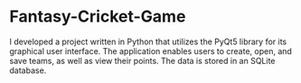 # Fantasy-Cricket-Game
I developed a project written in Python that utilizes the PyQt5 library for its graphical user interface. The application enables users to create, open, and save teams, as well as view their points. The data is stored in an SQLite database.
